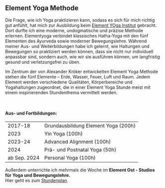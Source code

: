 ## Element Yoga Methode

Die Frage, wie ich Yoga praktizieren kann, sodass es sich für mich richtig gut anfühlt, hat mich zur Ausbildung beim [Element YOga Institut](https://elementyoga.de/) gebracht. Dort durfte ich eine moderne, undogmatische und präzise Methode erlernen. Elementyoga verbindet klassisches Hatha-Yoga mit den fünf Elementen des Ayurveda sowie moderner Bewegungslehre. Während meiner Aus- und Weiterbildungen habe ich gelernt, wie Haltungen und Bewegungen so praktiziert werden können, dass sie nicht nur individuell anpassbar sind, sondern auch, wie wir sie ausführen können, um langfristig gesund und verletzungsfrei zu üben.

Im Zentrum der von Alexander Kröker entwickelten Element Yoga Methode stehen die fünf Elemente – Erde, Wasser, Feuer, Luft und Raum. Jedem Element werden verschiedene Qualitäten, Körperbereiche und Yogahaltungen zugeordnet, die in einer Element Yoga Stunde meist mit einem inspirierenden Stundenthema vermittelt werden.


<br>

#### Aus- und Fortbildungen:

|          |                                  |
|--------------|-------------------------------------|
| 2017-18      | Grundausbildung Element Yoga (200h) |
| 2023         | Yin Yoga (100h)                     |
| 2023-24      | Advanced Alignment (100h)           |
| 2024         | Prä- und Postnatal Yoga (50h)       |
| ab Sep. 2024 | Personal Yoga (100h)                |

Außerdem unterrichte ich mehrmals die Woche im **Element Ost - Studios für Yoga und Bewegungslehre.**  
Hier geht es zum [Stundenplan](https://element-ost.yoga/stundenplan-buchung).
